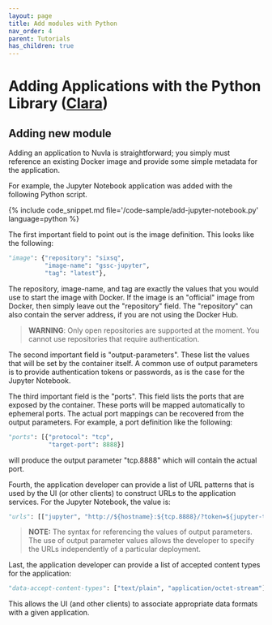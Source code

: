 ```yaml
---
layout: page
title: Add modules with Python
nav_order: 4
parent: Tutorials
has_children: true
---
```


# Adding Applications with the Python Library ([Clara](/clara))

## Adding new module

Adding an application to Nuvla is straightforward; you simply must
reference an existing Docker image and provide some simple metadata
for the application.

For example, the Jupyter Notebook application was added with the
following Python script.

{% include code_snippet.md file='/code-sample/add-jupyter-notebook.py' language=python %}

The first important field to point out is the image definition.  This
looks like the following:

```python
"image": {"repository": "sixsq",
          "image-name": "gssc-jupyter",
          "tag": "latest"},
```

The repository, image-name, and tag are exactly the values that you
would use to start the image with Docker. If the image is an
"official" image from Docker, then simply leave out the "repository"
field.  The "repository" can also contain the server address, if you
are not using the Docker Hub.

> **WARNING**: Only open repositories are supported at the moment. You
> cannot use repositories that require authentication.

The second important field is "output-parameters". These list the
values that will be set by the container itself.  A common use of
output parameters is to provide authentication tokens or passwords, as
is the case for the Jupyter Notebook.

The third important field is the "ports".  This field lists the ports
that are exposed by the container.  These ports will be mapped
automatically to ephemeral ports.  The actual port mappings can be
recovered from the output parameters.  For example, a port definition
like the following:

```python
"ports": [{"protocol": "tcp",
           "target-port": 8888}] 
```

will produce the output parameter "tcp.8888" which will contain the
actual port.

Fourth, the application developer can provide a list of URL patterns
that is used by the UI (or other clients) to construct URLs to the
application services.  For the Jupyter Notebook, the value is:

```python
"urls": [["jupyter", "http://${hostname}:${tcp.8888}/?token=${jupyter-token}"]],
```

> **NOTE:** The syntax for referencing the values of output parameters. The
use of output parameter values allows the developer to specify the
URLs independently of a particular deployment.

Last, the application developer can provide a list of accepted content
types for the application:

```python
"data-accept-content-types": ["text/plain", "application/octet-stream"]
```

This allows the UI (and other clients) to associate appropriate data
formats with a given application. 



